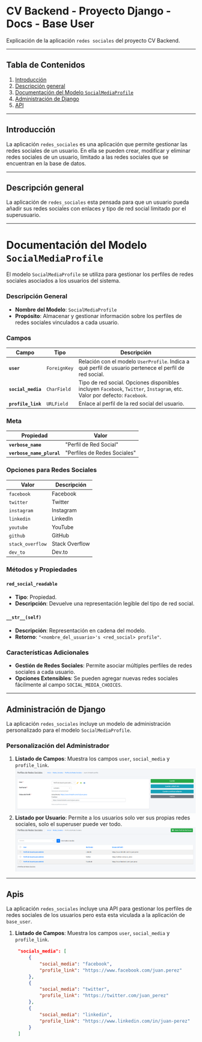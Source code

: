 # CV Backend - Proyecto Django - Docs - Base User

Explicación de la aplicación `redes sociales` del proyecto CV Backend.

---

## Tabla de Contenidos

1. [Introducción](#introducción)
2. [Descripción general](#descripción-general)
3. [Documentación del Modelo `SocialMediaProfile`](#documentación-del-modelo-socialmediaprofile)
4. [Administración de Django](#administración-de-django)
5. [API](#api)

---

## Introducción

La aplicación `redes_sociales` es una aplicación que permite gestionar las redes sociales de un usuario. En ella se pueden crear, modificar y eliminar redes sociales de un usuario, limitado a las redes sociales que se encuentran en la base de datos.

---

## Descripción general

La aplicación de `redes_sociales` esta pensada para que un usuario pueda añadir sus redes sociales con enlaces y tipo de red social limitado por el superusuario.

---

# Documentación del Modelo `SocialMediaProfile`

El modelo `SocialMediaProfile` se utiliza para gestionar los perfiles de redes sociales asociados a los usuarios del sistema.

### Descripción General

- **Nombre del Modelo**: `SocialMediaProfile`
- **Propósito**: Almacenar y gestionar información sobre los perfiles de redes sociales vinculados a cada usuario.

### Campos

| Campo              | Tipo         | Descripción                                                                                                               |
| ------------------ | ------------ | ------------------------------------------------------------------------------------------------------------------------- |
| **`user`**         | `ForeignKey` | Relación con el modelo `UserProfile`. Indica a qué perfil de usuario pertenece el perfil de red social.                   |
| **`social_media`** | `CharField`  | Tipo de red social. Opciones disponibles incluyen `Facebook`, `Twitter`, `Instagram`, etc. Valor por defecto: `Facebook`. |
| **`profile_link`** | `URLField`   | Enlace al perfil de la red social del usuario.                                                                            |

### Meta

| Propiedad                 | Valor                        |
| ------------------------- | ---------------------------- |
| **`verbose_name`**        | "Perfil de Red Social"       |
| **`verbose_name_plural`** | "Perfiles de Redes Sociales" |

### Opciones para Redes Sociales

| Valor            | Descripción    |
| ---------------- | -------------- |
| `facebook`       | Facebook       |
| `twitter`        | Twitter        |
| `instagram`      | Instagram      |
| `linkedin`       | LinkedIn       |
| `youtube`        | YouTube        |
| `github`         | GitHub         |
| `stack_overflow` | Stack Overflow |
| `dev_to`         | Dev.to         |

### Métodos y Propiedades

#### **`red_social_readable`**

- **Tipo**: Propiedad.
- **Descripción**: Devuelve una representación legible del tipo de red social.

#### **`__str__(self)`**

- **Descripción**: Representación en cadena del modelo.
- **Retorno**: `"<nombre_del_usuario>'s <red_social> profile"`.

### Características Adicionales

- **Gestión de Redes Sociales**: Permite asociar múltiples perfiles de redes sociales a cada usuario.
- **Opciones Extensibles**: Se pueden agregar nuevas redes sociales fácilmente al campo `SOCIAL_MEDIA_CHOICES`.

---

## Administración de Django

La aplicación `redes_sociales` incluye un modelo de administración personalizado para el modelo `SocialMediaProfile`.

### Personalización del Administrador

1. **Listado de Campos**: Muestra los campos `user`, `social_media` y `profile_link`.
   ![Listado de Campos](../images/redes_sociales/admin_individual.png)
2. **Listado por Usuario**: Permite a los usuarios solo ver sus propias redes sociales, solo el superuser puede ver todo.
   ![Listado por Usuario](../images/redes_sociales/admin_list.png)

---

## Apis

La aplicación `redes_sociales` incluye una API para gestionar los perfiles de redes sociales de los usuarios pero esta esta viculada a la aplicación de `base_user`.

1. **Listado de Campos**: Muestra los campos `user`, `social_media` y `profile_link`.
   ```json
    "socials_media": [
        {
            "social_media": "facebook",
            "profile_link": "https://www.facebook.com/juan.perez"
        },
        {
            "social_media": "twitter",
            "profile_link": "https://twitter.com/juan_perez"
        },
        {
            "social_media": "linkedin",
            "profile_link": "https://www.linkedin.com/in/juan-perez"
        }
    ]
   ```
